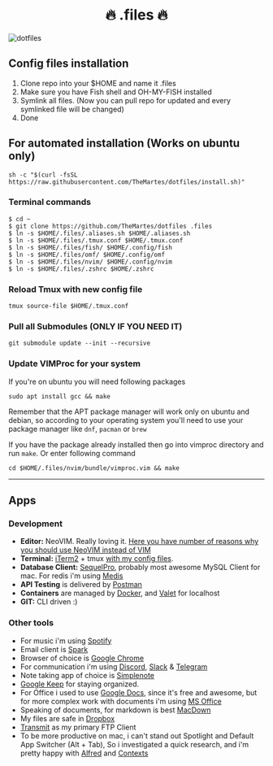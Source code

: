 <h1 align="center">🔥 .files 🔥</h1>

![dotfiles](https://i.imgur.com/z1D20AT.png)

## Config files installation
1. Clone repo into your $HOME and name it .files
2. Make sure you have Fish shell and OH-MY-FISH installed
3. Symlink all files. (Now you can pull repo for updated and every symlinked file will be changed)
4. Done

## For automated installation (Works on ubuntu only)
```shell-script
sh -c "$(curl -fsSL https://raw.githubusercontent.com/TheMartes/dotfiles/install.sh)"
```

### Terminal commands
```shell-script
$ cd ~
$ git clone https://github.com/TheMartes/dotfiles .files
$ ln -s $HOME/.files/.aliases.sh $HOME/.aliases.sh
$ ln -s $HOME/.files/.tmux.conf $HOME/.tmux.conf
$ ln -s $HOME/.files/fish/ $HOME/.config/fish
$ ln -s $HOME/.files/omf/ $HOME/.config/omf
$ ln -s $HOME/.files/nvim/ $HOME/.config/nvim
$ ln -s $HOME/.files/.zshrc $HOME/.zshrc
```

### Reload Tmux with new config file
```
tmux source-file $HOME/.tmux.conf
```

### Pull all Submodules (ONLY IF YOU NEED IT)
```
git submodule update --init --recursive
```

### Update VIMProc for your system
If you're on ubuntu you will need following packages
```
sudo apt install gcc && make
```
Remember that the APT package manager will work only on ubuntu and debian, so according to your operating system you'll need to use your package manager like `dnf`, `pacman` or `brew`  

If you have the package already installed then go into vimproc directory and run `make`. Or enter following command
```
cd $HOME/.files/nvim/bundle/vimproc.vim && make
```

***
## Apps
### Development
+ **Editor:** NeoVIM. Really loving it. [Here you have number of reasons why you should use NeoVIM instead of VIM](https://www.youtube.com/watch?v=LRQGAnPtNdM)
+ **Terminal:** [iTerm2](https://iterm2.com/) + tmux [with my config files](https://github.com/TheMartes/dotfiles/blob/master/.tmux.conf).
+ **Database Client:** [SequelPro](https://sequelpro.com/), probably most awesome MySQL Client for mac. For redis i'm using [Medis](http://getmedis.com/)
+ **API Testing** is delivered by [Postman](https://www.getpostman.com/)
+ **Containers** are managed by [Docker](https://www.docker.com/), and [Valet](https://laravel.com/docs/5.5/valet) for localhost
+ **GIT:** CLI driven :)

### Other tools
+ For music i'm using [Spotify](https://www.spotify.com/)
+ Email client is [Spark](https://sparkmailapp.com/)
+ Browser of choice is [Google Chrome](https://www.google.com/chrome/index.html)
+ For communication i'm using [Discord](https://discordapp.com/), [Slack](https://slack.com/) & [Telegram](https://telegram.org/)
+ Note taking app of choice is [Simplenote](https://simplenote.com/)
+ [Google Keep](https://keep.google.com/) for staying organized.
+ For Office i used to use [Google Docs](docs.google.com), since it's free and awesome, but for more complex work with documents i'm using [MS Office](https://products.office.com/)
+ Speaking of documents, for markdown is best [MacDown](http://macdown.uranusjr.com/)
+ My files are safe in [Dropbox](https://www.dropbox.com/)
+ [Transmit](https://panic.com/transmit/) as my primary FTP Client
+ To be more productive on mac, i can't stand out Spotlight and Default App Switcher (Alt + Tab), So i investigated a quick research, and i'm pretty happy with [Alfred](https://www.alfredapp.com/) and [Contexts](https://contexts.co/)


